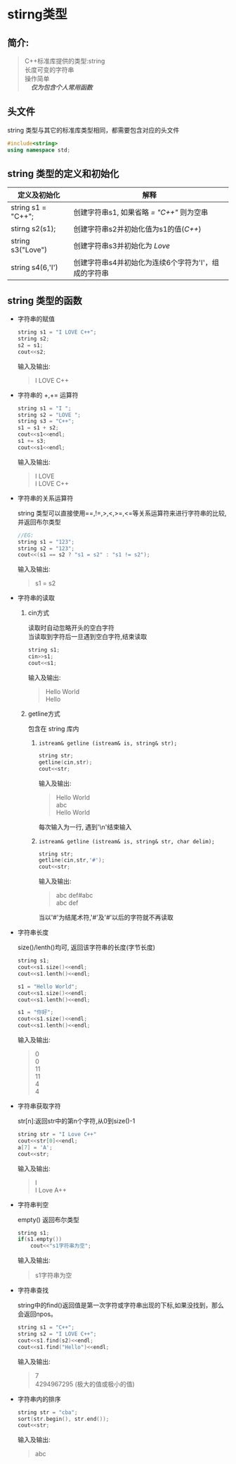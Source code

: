 # **stirng类型**

## 简介:
> C++标准库提供的类型:string   
> 长度可变的字符串   
> 操作简单  
> &emsp;***仅为包含个人常用函数***

## 头文件

string 类型与其它的标准库类型相同，都需要包含对应的头文件

```C++
#include<string>
using namespace std;
```

## string 类型的定义和初始化

定义及初始化         | 解释
--------------------|----------------------------------------
string s1 = "C++";  | 创建字符串s1, 如果省略 *= "C++"* 则为空串
stirng s2(s1);      | 创建字符串s2并初始化值为s1的值(*C++*)
string s3("Love")   | 创建字符串s3并初始化为 *Love*
string s4(6,'I')    | 创建字符串s4并初始化为连续6个字符为'I'，组成的字符串

## string 类型的函数

* 字符串的赋值

    ```C++
    string s1 = "I LOVE C++";
    string s2;
    s2 = s1;
    cout<<s2;
    ```
    输入及输出:
    > I LOVE C++

* 字符串的 +,+= 运算符

    ```C++
    string s1 = "I ";
    string s2 = "LOVE ";
    string s3 = "C++";
    s1 = s1 + s2;
    cout<<s1<<endl;
    s1 += s3;
    cout<<s1<<endl;
    ```
    输入及输出:
    > I LOVE    
    > I LOVE C++

* 字符串的关系运算符
 
    string 类型可以直接使用==,!=,>,<,>=,<=等关系运算符来进行字符串的比较,并返回布尔类型

    ```c++
    //EG:
    string s1 = "123";
    string s2 = "123";
    cout<<(s1 == s2 ? "s1 = s2" : "s1 != s2");
    ```
    输入及输出:
    > s1 = s2

* 字符串的读取

    1. cin方式  

        读取时自动忽略开头的空白字符  
        当读取到字符后一旦遇到空白字符,结束读取  

        ```C++
        string s1;  
        cin>>s1;  
        cout<<s1;  
        ```

        输入及输出:
        
        > Hello World  
        > Hello


    2. getline方式  
    
        包含在 string 库内  

        1. `istream& getline (istream& is, string& str);`  

            ```C++
            string str;
            getline(cin,str);
            cout<<str;
            ```
            输入及输出:

            > Hello World  
            > abc  
            > Hello World

            每次输入为一行, 遇到'\n'结束输入

        2. `istream& getline (istream& is, string& str, char delim);`

            ```C++
            string str;
            getline(cin,str,'#');
            cout<<str;
            ```
            输入及输出:
            > abc def#abc  
            > abc def
            
            当以'#'为结尾术符,'#'及'#'以后的字符就不再读取

* 字符串长度  

    size()/lenth()均可, 返回该字符串的长度(字节长度)

    ```C++
    string s1;
    cout<<s1.size()<<endl;
    cout<<s1.lenth()<<endl;

    s1 = "Hello World";
    cout<<s1.size()<<endl;
    cout<<s1.lenth()<<endl;
    
    s1 = "你好";
    cout<<s1.size()<<endl;
    cout<<s1.lenth()<<endl;
    ```
    
    输入及输出:
    > 0  
    > 0  
    > 11   
    > 11  
    > 4  
    > 4  

* 字符串获取字符

    str[n]:返回str中的第n个字符,从0到size()-1

    ```C++
    string str = "I Love C++"
    cout<<str[0]<<endl;
    a[7] = 'A';
    cout<<str;
    ```

    输入及输出:
    > I  
    > I Love A++

* 字符串判空

    empty() 返回布尔类型

    ```C++
    string s1;
    if(s1.empty())
        cout<<"s1字符串为空";
    ```
    
    输入及输出:
    > s1字符串为空

* 字符串查找

    string中的find()返回值是第一次字符或字符串出现的下标,如果没找到，那么会返回npos。

    ```C++
    string s1 = "C++";
    string s2 = "I LOVE C++";
    cout<<s1.find(s2)<<endl;
    cout<<s1.find("Hello")<<endl;
    ```
    输入及输出:
    > 7  
    > 4294967295  (极大的值或极小的值)

* 字符串内的排序

    ```C++
    string str = "cba";
    sort(str.begin(), str.end());
    cout<<str;
    ```
    输入及输出:
    > abc

